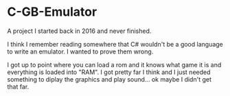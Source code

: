 # C-GB-Emulator
A project I started back in 2016 and never finished.

I think I remember reading somewhere that C# wouldn't be a good language to write an emulator. I wanted to prove them wrong.

I got up to point where you can load a rom and it knows what game it is and everything is loaded into "RAM". I got pretty far I think and I just needed something to diplay the graphics and play sound... ok maybe I didn't get that far.
